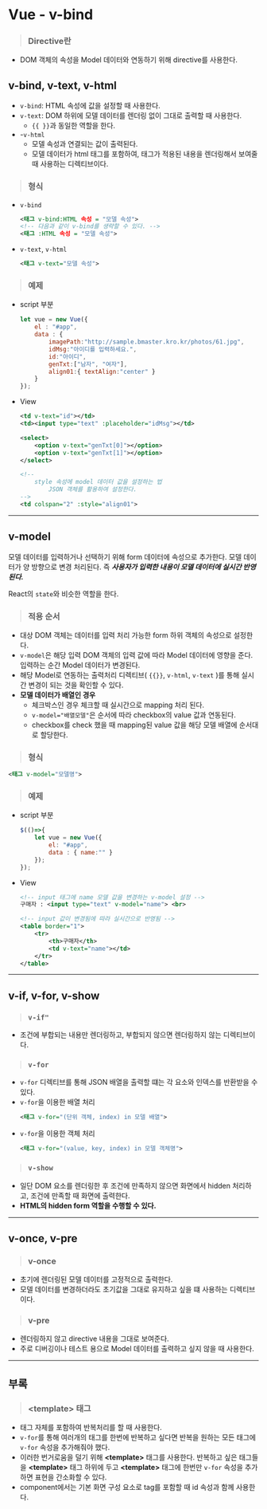 # Vue - v-bind
> ### Directive란
- DOM 객체의 속성을 Model 데이터와 연동하기 위해 directive를 사용한다.

## v-bind, v-text, v-html
- ```v-bind```: HTML 속성에 값을 설정할 때 사용한다.
- ```v-text```: DOM 하위에 모델 데이터를 렌더링 없이 그대로 출력할 때 사용한다.
  - ```{{ }}```과 동일한 역할을 한다.
- -```v-html```
  - 모델 속성과 연결되는 값이 출력된다.
  - 모델 데이터가 html 태그를 포함하여, 태그가 적용된 내용을 렌더링해서 보여줄 때 사용하는 디렉티브이다.

> ### 형식
- ```v-bind```
    ```xml
    <태그 v-bind:HTML 속성 = "모델 속성">
    <!-- 다음과 같이 v-bind를 생략할 수 있다. -->
    <태그 :HTML 속성 = "모델 속성">
    ```
- ```v-text```, ```v-html```
    ```xml
    <태그 v-text="모델 속성">
    ```


> ### 예제
- script 부분
    ```javascript
    let vue = new Vue({
        el : "#app",
        data : {
            imagePath:"http://sample.bmaster.kro.kr/photos/61.jpg",
            idMsg:"아이디를 입력하세요.",
            id:"아이디",
            genTxt:["남자", "여자"],
            align01:{ textAlign:"center" } 
        }
    });
    ```
- View
    ```xml
    <td v-text="id"></td>
    <td><input type="text" :placeholder="idMsg"></td>

    <select>
        <option v-text="genTxt[0]"></option>
        <option v-text="genTxt[1]"></option>
    </select>

    <!-- 
        style 속성에 model 데이터 값을 설정하는 법 
            JSON 객체를 활용하여 설정한다.
    -->
    <td colspan="2" :style="align01">
    ```

***
## v-model
모델 데이터를 입력하거나 선택하기 위해 form 데이터에 속성으로 추가한다. 모델 데이터가 양 방향으로 변경 처리된다. 즉 ***사용자가 입력한 내용이 모델 데이터에 실시간 반영된다.***

React의 ```state```와 비슷한 역할을 한다.

> ### 적용 순서
- 대상 DOM 객체는 데이터를 입력 처리 가능한 form 하위 객체의 속성으로 설정한다.
- ```v-model```은 해당 입력 DOM 객체의 입력 값에 따라 Model 데이터에 영향을 준다. 입력하는 순간 Model 데이터가 변경된다.
- 해당 Model로 연동하는 출력처리 디렉티브( ```{{}}```, ```v-html```, ```v-text``` )를 통해 실시간 변경이 되는 것을 확인할 수 있다.
- **모델 데이터가 배열인 경우**
  - 체크박스인 경우 체크할 때 실시간으로 mapping 처리 된다.
  - ```v-model="배열모델"```은 순서에 따라 checkbox의 value 값과 연동된다.
  - checkbox를 check 했을 때 mapping된 value 값을 해당 모델 배열에 순서대로 할당한다.


> ### 형식
```xml
<태그 v-model="모델명">
```

> ### 예제
- script 부분
    ```javascript
    $(()=>{
        let vue = new Vue({
            el: "#app",
            data : { name:"" }    
        });
    });
    ```
- View
    ```xml
    <!-- input 태그에 name 모델 값을 변경하는 v-model 설정 -->
    구매자 : <input type="text" v-model="name"> <br>

    <!-- input 값이 변경됨에 따라 실시간으로 반영됨 -->
    <table border="1">
        <tr>
            <th>구매자</th>
            <td v-text="name"></td>
        </tr>
    </table>
    ```

***
## v-if, v-for, v-show
> ### ```v-if"```
- 조건에 부합되는 내용만 렌더링하고, 부합되지 않으면 렌더링하지 않는 디렉티브이다. 
> ### ```v-for```
- ```v-for``` 디렉티브를 통해 JSON 배열을 출력할 떄는 각 요소와 인덱스를 반환받을 수 있다.
- ```v-for```을 이용한 배열 처리
    ```xml
    <태그 v-for="(단위 객체, index) in 모델 배열">
    ```
- ```v-for```을 이용한 객체 처리
    ```xml
    <태그 v-for="(value, key, index) in 모델 객체명">
    ```
> ### ```v-show```
- 일단 DOM 요소를 렌더링한 후 조건에 만족하지 않으면 화면에서 hidden 처리하고, 조건에 만족할 때 화면에 출력한다.
- **HTML의 hidden form 역할을 수행할 수 있다.**

***
## v-once, v-pre
> ### v-once
- 초기에 렌더링된 모델 데이터를 고정적으로 출력한다.
- 모델 데이터를 변경하더라도 초기값을 그대로 유지하고 싶을 떄 사용하는 디렉티브이다.
> ### v-pre
- 렌더링하지 않고 directive 내용을 그대로 보여준다.
- 주로 디버깅이나 테스트 용으로 Model 데이터를 출력하고 싶지 않을 때 사용한다.

***
## 부록
> ### \<template> 태그
- 태그 자체를 포함하여 반복처리를 할 때 사용한다.
- ```v-for```를 통해 여러개의 태그를 한번에 반복하고 싶다면 반복을 원하는 모든 태그에 ```v-for``` 속성을 추가해줘야 했다.
- 이러한 번거로움을 덜기 위해 **\<template>** 태그를 사용한다. 반복하고 싶은 태그들을 **\<template>** 태그 하위에 두고 **\<template>** 태그에 한번만 ```v-for``` 속성을 추가하면 표현을 간소화할 수 있다.
- component에서는 기본 화면 구성 요소로 tag를 포함할 때 id 속성과 함께 사용한다.